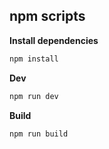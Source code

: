 ## npm scripts

**Install dependencies**

```zsh
npm install
```

**Dev**

```zsh
npm run dev
```

**Build**

```zsh
npm run build
```
